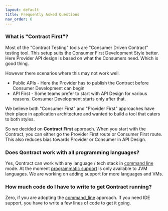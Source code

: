 ```yaml
---
layout: default
title: Frequently Asked Questions
nav_order: 6
---
```

### What is "Contract First"?
Most of the "Contract Testing" tools are "Consumer Driven Contract" testing tool.
This setup suits the Consumer First Development Style better. Here Provider API design is based on what the Consumers need. Which is good thing.

However there scenarios where this may not work well.
* Public APIs - Here the Provider has to publish the Contract before Consumer Development can begin
* API First - Some teams prefer to start with API Design for various reasons. Consumer Development starts only after that.

We believe both "Consumer First" and "Provider First" approaches have their place in application architecture and wanted to build a tool that caters to both styles.

So we decided on **Contract First** approach. When you start with the Contract, you can either go the Provider First route or Consumer First route.
This also reduces bias towards Provider or Consumer in API Design.

### Does Qontract work with all programming languages?

Yes, Qontract can work with any language / tech stack in [command line](/documentation/command_line.html) mode.
At the moment [programmatic support](/documentation/getting_started_programmatically.html) is only available to JVM languages.
We are working on adding support for more languages and VMs.

### How much code do I have to write to get Qontract running?

Zero, if you are adopting the [command_line](/documentation/command_line.html) approach.
If you need IDE support, you have to write a few lines of code to get it going.

